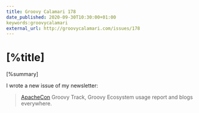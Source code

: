 ```yaml
---
title: Groovy Calamari 178
date_published: 2020-09-30T10:30:00+01:00 
keywords:groovycalamari
external_url: http://groovycalamari.com/issues/178
---
```


# [%title]

[%summary]

I wrote a new issue of my newsletter:

> [ApacheCon](https://apachecon.com/acna2020/) Groovy Track, Groovy Ecosystem usage report and blogs everywhere.